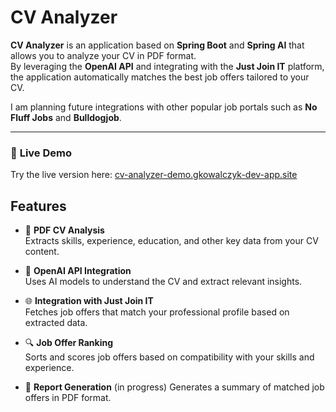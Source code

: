 # CV Analyzer

**CV Analyzer** is an application based on **Spring Boot** and **Spring AI** that allows you to analyze your CV in PDF format.  
By leveraging the **OpenAI API** and integrating with the **Just Join IT** platform, the application automatically matches the best job offers tailored to your CV.

I am planning future integrations with other popular job portals such as **No Fluff Jobs** and **Bulldogjob**.

---

### 🔗 **Live Demo**

Try the live version here: [cv-analyzer-demo.gkowalczyk-dev-app.site](https://cv-job-analyzer.netlify.app)

## **Features**

- 🚀 **PDF CV Analysis**  
  Extracts skills, experience, education, and other key data from your CV content.

- 🤖 **OpenAI API Integration**  
  Uses AI models to understand the CV and extract relevant insights.

- 🌐 **Integration with Just Join IT**  
  Fetches job offers that match your professional profile based on extracted data.

- 🔍 **Job Offer Ranking**  
  Sorts and scores job offers based on compatibility with your skills and experience.

- 📄 **Report Generation**  (in progress)
  Generates a summary of matched job offers in PDF format.
